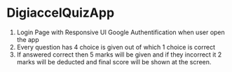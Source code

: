 # DigiaccelQuizApp
1. Login Page with Responsive UI
Google Authentification when user open the app
3. Every question has 4 choice is given out of which 1 choice is correct 
4. If answered correct then 5 marks will be given and if they incorrect it 2 marks will be deducted and final score will be shown at the screen. 
